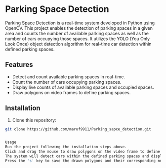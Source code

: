 # Parking Space Detection

Parking Space Detection is a real-time system developed in Python using OpenCV. This project enables the detection of parking spaces in a given area and counts the number of available parking spaces as well as the number of cars occupying those spaces. It utilizes the YOLO (You Only Look Once) object detection algorithm for real-time car detection within defined parking spaces.

## Features

- Detect and count available parking spaces in real-time.
- Count the number of cars occupying parking spaces.
- Display live counts of available parking spaces and occupied spaces.
- Draw polygons on video frames to define parking spaces.

## Installation

1. Clone this repository:

```bash
git clone https://github.com/maruf9911/Parking_sapce_detection.git


Usage
Run the project following the installation steps above.
Click and drag the mouse to draw polygons on the video frame to define parking spaces.
The system will detect cars within the defined parking spaces and display the count of available parking spaces as well as the count of occupied spaces in real-time.
Press the 's' key to save the drawn polygons and their corresponding numbers for future use.
